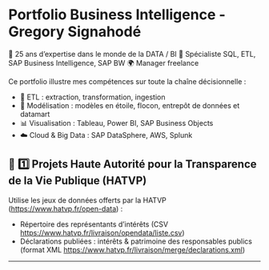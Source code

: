 # Portfolio Business Intelligence - Gregory Signahodé

🎯 25 ans d’expertise dans le monde de la DATA / BI
💼 Spécialiste SQL, ETL, SAP Business Intelligence, SAP BW
🌍 Manager freelance

Ce portfolio illustre mes compétences sur toute la chaîne décisionnelle :
- 🔄 ETL : extraction, transformation, ingestion
- 🧱 Modélisation : modèles en étoile, flocon, entrepôt de données et datamart
- 📊 Visualisation : Tableau, Power BI, SAP Business Objects
- ☁️ Cloud & Big Data : SAP DataSphere, AWS, Splunk

## 🧪 1️⃣ Projets Haute Autorité pour la Transparence de la Vie Publique (HATVP)
Utilise les jeux de données offerts par la HATVP (https://www.hatvp.fr/open-data) :
- Répertoire des représentants d’intérêts (CSV https://www.hatvp.fr/livraison/opendata/liste.csv)
- Déclarations publiées : intérêts & patrimoine des responsables publics (format XML https://www.hatvp.fr/livraison/merge/declarations.xml) 


****  
